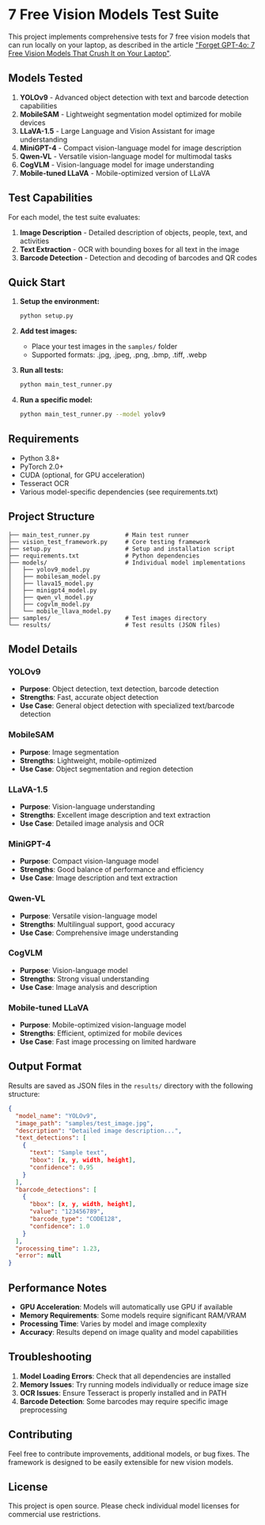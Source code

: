 # 7 Free Vision Models Test Suite

This project implements comprehensive tests for 7 free vision models that can run locally on your laptop, as described in the article ["Forget GPT-4o: 7 Free Vision Models That Crush It on Your Laptop"](https://iamdgarcia.medium.com/forget-gpt-4o-7-free-vision-models-that-crush-it-on-your-laptop-4baeb8287925).

## Models Tested

1. **YOLOv9** - Advanced object detection with text and barcode detection capabilities
2. **MobileSAM** - Lightweight segmentation model optimized for mobile devices
3. **LLaVA-1.5** - Large Language and Vision Assistant for image understanding
4. **MiniGPT-4** - Compact vision-language model for image description
5. **Qwen-VL** - Versatile vision-language model for multimodal tasks
6. **CogVLM** - Vision-language model for image understanding
7. **Mobile-tuned LLaVA** - Mobile-optimized version of LLaVA

## Test Capabilities

For each model, the test suite evaluates:

1. **Image Description** - Detailed description of objects, people, text, and activities
2. **Text Extraction** - OCR with bounding boxes for all text in the image
3. **Barcode Detection** - Detection and decoding of barcodes and QR codes

## Quick Start

1. **Setup the environment:**
   ```bash
   python setup.py
   ```

2. **Add test images:**
   - Place your test images in the `samples/` folder
   - Supported formats: .jpg, .jpeg, .png, .bmp, .tiff, .webp

3. **Run all tests:**
   ```bash
   python main_test_runner.py
   ```

4. **Run a specific model:**
   ```bash
   python main_test_runner.py --model yolov9
   ```

## Requirements

- Python 3.8+
- PyTorch 2.0+
- CUDA (optional, for GPU acceleration)
- Tesseract OCR
- Various model-specific dependencies (see requirements.txt)

## Project Structure

```
├── main_test_runner.py          # Main test runner
├── vision_test_framework.py     # Core testing framework
├── setup.py                     # Setup and installation script
├── requirements.txt             # Python dependencies
├── models/                      # Individual model implementations
│   ├── yolov9_model.py
│   ├── mobilesam_model.py
│   ├── llava15_model.py
│   ├── minigpt4_model.py
│   ├── qwen_vl_model.py
│   ├── cogvlm_model.py
│   └── mobile_llava_model.py
├── samples/                     # Test images directory
└── results/                     # Test results (JSON files)
```

## Model Details

### YOLOv9
- **Purpose**: Object detection, text detection, barcode detection
- **Strengths**: Fast, accurate object detection
- **Use Case**: General object detection with specialized text/barcode detection

### MobileSAM
- **Purpose**: Image segmentation
- **Strengths**: Lightweight, mobile-optimized
- **Use Case**: Object segmentation and region detection

### LLaVA-1.5
- **Purpose**: Vision-language understanding
- **Strengths**: Excellent image description and text extraction
- **Use Case**: Detailed image analysis and OCR

### MiniGPT-4
- **Purpose**: Compact vision-language model
- **Strengths**: Good balance of performance and efficiency
- **Use Case**: Image description and text extraction

### Qwen-VL
- **Purpose**: Versatile vision-language model
- **Strengths**: Multilingual support, good accuracy
- **Use Case**: Comprehensive image understanding

### CogVLM
- **Purpose**: Vision-language model
- **Strengths**: Strong visual understanding
- **Use Case**: Image analysis and description

### Mobile-tuned LLaVA
- **Purpose**: Mobile-optimized vision-language model
- **Strengths**: Efficient, optimized for mobile devices
- **Use Case**: Fast image processing on limited hardware

## Output Format

Results are saved as JSON files in the `results/` directory with the following structure:

```json
{
  "model_name": "YOLOv9",
  "image_path": "samples/test_image.jpg",
  "description": "Detailed image description...",
  "text_detections": [
    {
      "text": "Sample text",
      "bbox": [x, y, width, height],
      "confidence": 0.95
    }
  ],
  "barcode_detections": [
    {
      "bbox": [x, y, width, height],
      "value": "123456789",
      "barcode_type": "CODE128",
      "confidence": 1.0
    }
  ],
  "processing_time": 1.23,
  "error": null
}
```

## Performance Notes

- **GPU Acceleration**: Models will automatically use GPU if available
- **Memory Requirements**: Some models require significant RAM/VRAM
- **Processing Time**: Varies by model and image complexity
- **Accuracy**: Results depend on image quality and model capabilities

## Troubleshooting

1. **Model Loading Errors**: Check that all dependencies are installed
2. **Memory Issues**: Try running models individually or reduce image size
3. **OCR Issues**: Ensure Tesseract is properly installed and in PATH
4. **Barcode Detection**: Some barcodes may require specific image preprocessing

## Contributing

Feel free to contribute improvements, additional models, or bug fixes. The framework is designed to be easily extensible for new vision models.

## License

This project is open source. Please check individual model licenses for commercial use restrictions.